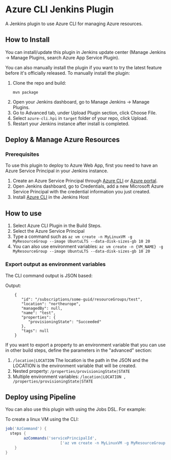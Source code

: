 # Azure CLI Jenkins Plugin

A Jenkins plugin to use Azure CLI for managing Azure resources.

## How to Install

You can install/update this plugin in Jenkins update center (Manage Jenkins -> Manage Plugins, search Azure App Service Plugin).

You can also manually install the plugin if you want to try the latest feature before it's officially released.
To manually install the plugin:

1. Clone the repo and build:
   ```
   mvn package
   ```
2. Open your Jenkins dashboard, go to Manage Jenkins -> Manage Plugins.
3. Go to Advanced tab, under Upload Plugin section, click Choose File.
4. Select `azure-cli.hpi` in `target` folder of your repo, click Upload.
5. Restart your Jenkins instance after install is completed.

## Deploy & Manage Azure Resources

### Prerequisites

To use this plugin to deploy to Azure Web App, first you need to have an Azure Service Principal in your Jenkins instance.

1. Create an Azure Service Principal through [Azure CLI](https://docs.microsoft.com/en-us/cli/azure/create-an-azure-service-principal-azure-cli?toc=%2fazure%2fazure-resource-manager%2ftoc.json) or [Azure portal](https://docs.microsoft.com/en-us/azure/azure-resource-manager/resource-group-create-service-principal-portal).
2. Open Jenkins dashboard, go to Credentials, add a new Microsoft Azure Service Principal with the credential information you just created.
3. Install [Azure CLI](https://docs.microsoft.com/en-US/cli/azure/install-azure-cli) in the Jenkins Host

## How to use

1. Select Azure CLI Plugin in the Build Steps.
2. Select the Azure Service Principal
3. Type a command such as ```az vm create -n MyLinuxVM -g MyResourceGroup --image UbuntuLTS --data-disk-sizes-gb 10 20```
4. You can also use environment variables: ```az vm create -n {VM_NAME} -g MyResourceGroup --image UbuntuLTS --data-disk-sizes-gb 10 20 ```

### Export output as environment variables

The CLI command output is JSON based:

Output:

  ```
      {
         "id": "/subscriptions/some-guid/resourceGroups/test",
         "location": "northeurope",
         "managedBy": null,
         "name": "test",
         "properties": {
            "provisioningState": "Succeeded"
         },
         "tags": null
      }
  ```
  
  If you want to export a property to an environment variable that you can use in other build steps, define the parameters in the "advanced" section:
  1. `/location|LOCATION` The location is the path in the JSON and the LOCATION is the environment variable that will be created. 
  2. Nested property: `/properties/provisioningState|STATE`
  3. Multiple environment variables: `/location|LOCATION , /properties/provisioningState|STATE`

## Deploy using Pipeline

You can also use this plugin with using the Jobs DSL. For example:

To create a linux VM using the CLI:

```groovy
job('AzCommand') {
  steps {
        azCommands('servicePrincipalId', 
                        ['az vm create -n MyLinuxVM -g MyResourceGroup --image UbuntuLTS --data-disk-sizes-gb 10 20'])
    }
}
```
